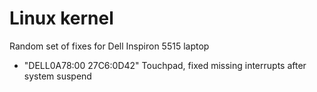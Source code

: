 # Linux kernel

Random set of fixes for Dell Inspiron 5515 laptop
- "DELL0A78:00 27C6:0D42" Touchpad, fixed missing interrupts after system suspend
